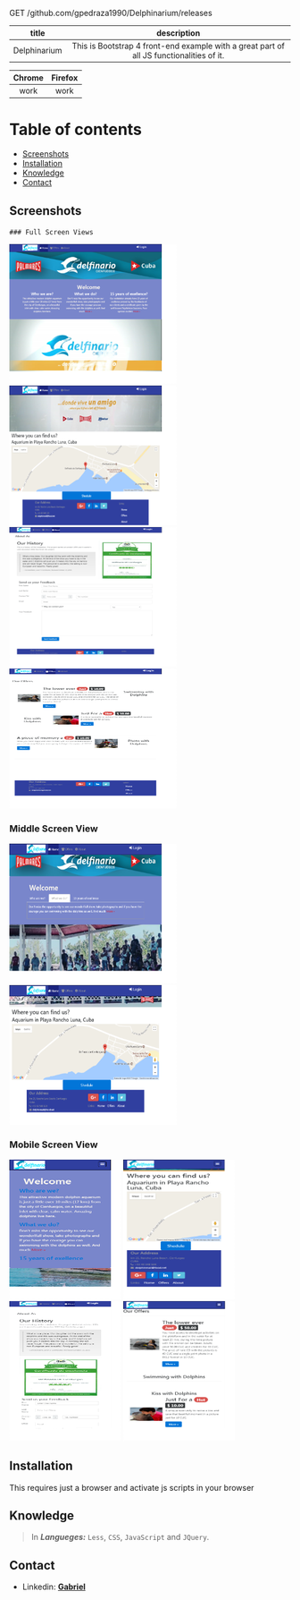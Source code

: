 
GET /github.com/gpedraza1990/Delphinarium/releases

|**title**|**description**|
|:-:|:-:|
|Delphinarium|This is Bootstrap 4 front-end example with a great part of all JS functionalities of it.|


|**Chrome**|**Firefox**|
|:-:|:-:|
|work|work|

# Table of contents
* [Screenshots](#screenshots)
* [Installation](#installation)
* [Knowledge](#knowledge)
* [Contact](#contact)

## <a id="screenshots"></a>Screenshots 

	### Full Screen Views

<img src="Delphinarium/screenShots/HomeFullScreen.png" width="300" height="250"> <img src="Delphinarium/screenShots/HomeFullScreen2.png" width="300" height="250">
<img src="Delphinarium/screenShots/AboutFullScreen.png" width="300" height="250"> <img src="Delphinarium/screenShots/OffersFullScreen.png" width="300" height="250">

### Middle Screen View

<img src="Delphinarium/screenShots/HomeMiddleScreen.png" width="300" height="250"> <img src="Delphinarium/screenShots/HomeMiddleScreen2.png" width="300" height="250">

### Mobile Screen View

<img src="Delphinarium/screenShots/HomeMobileScreen.png" width="200" height="250"> <img src="Delphinarium/screenShots/HomeMobileScreen2.png" width="200" height="250">
<img src="Delphinarium/screenShots/AboutMobileScreen.png" width="200" height="250"> <img src="Delphinarium/screenShots/OffersMobileScreen.png" width="200" height="250">


## <a id="installation"></a>Installation
This requires just a browser and activate js scripts in your browser

## <a id="knowledge"></a>Knowledge

> In ***Langueges:*** `Less`, `CSS`, `JavaScript` and `JQuery`. 


## <a id="contact"></a>Contact

* Linkedin: [**Gabriel**](https://www.linkedin.com/in/gabriel-pedraza-b9b0a6b8/)

